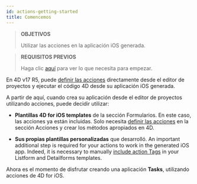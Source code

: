 ```yaml
---
id: actions-getting-started
title: Comencemos
---
```


> **OBJETIVOS**
> 
> Utilizar las acciones en la aplicación iOS generada.

> **REQUISITOS PREVIOS**
> 
> Haga clic [aquí](prerequisites.html) para ver lo que necesita para empezar.

En 4D v17 R5, puede [definir las acciones](actions.html) directamente desde el editor de proyectos y ejecutar el código 4D desde su aplicación iOS generada.

A partir de aquí, cuando crea su aplicación desde el editor de proyectos utilizando acciones, puede decidir utilizar:

* **Plantillas 4D for iOS templates** de la sección Formularios. En este caso, las acciones ya están incluidas. Solo necesita [definir las acciones](define-first-action.html) en la sección Acciones y crear los métodos apropiados en 4D.

* **Sus propias plantillas personalizadas** que desarrolló. An important additional step is required for your actions to work in the generated iOS app. Indeed, it is necessary to manually [include action Tags](action-custom-template.html) in your Listform and Detailforms templates.

Ahora es el momento de disfrutar creando una aplicación **Tasks**, utilizando acciones de 4D for iOS.
